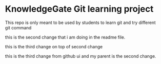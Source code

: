 # KnowledgeGate Git learning project
This repo is only meant to be used by students to learn git and try different git command

this is the second change that i am doing in the readme file.

this is the third change on top of second change

this is the third change from github ui and my parent is the second change.
